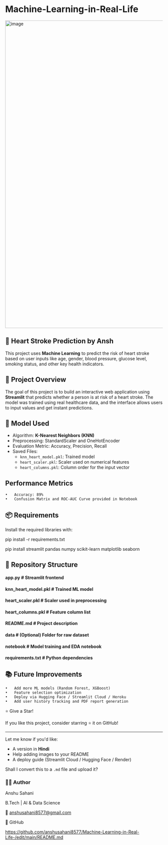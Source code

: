 # Machine-Learning-in-Real-Life

<img width="1814" height="982" alt="image" src="https://github.com/user-attachments/assets/a959a461-094f-434b-9a24-56d2681dd9c8" />

## 💖 Heart Stroke Prediction by Ansh

This project uses **Machine Learning** to predict the risk of heart stroke based on user inputs like age, gender, blood pressure, glucose level, smoking status, and other key health indicators.

## 📌 Project Overview

The goal of this project is to build an interactive web application using **Streamlit** that predicts whether a person is at risk of a heart stroke. The model was trained using real healthcare data, and the interface allows users to input values and get instant predictions.

## 🧠 Model Used

- Algorithm: **K-Nearest Neighbors (KNN)**
- Preprocessing: StandardScaler and OneHotEncoder
- Evaluation Metric: Accuracy, Precision, Recall
- Saved Files:
  - `knn_heart_model.pkl`: Trained model
  - `heart_scaler.pkl`: Scaler used on numerical features
  - `heart_columns.pkl`: Column order for the input vector
## Performance Metrics
	•	Accuracy: 89%
	•	Confusion Matrix and ROC-AUC Curve provided in Notebook

## 📦 Requirements

Install the required libraries with:

pip install -r requirements.txt

pip install streamlit pandas numpy scikit-learn matplotlib seaborn

## 📁 Repository Structure
#### app.py                     # Streamlit frontend
#### knn_heart_model.pkl        # Trained ML model
#### heart_scaler.pkl           # Scaler used in preprocessing
#### heart_columns.pkl          # Feature column list
#### README.md                  # Project description
#### data                       # (Optional) Folder for raw dataset
#### notebook                   # Model training and EDA notebook
#### requirements.txt           # Python dependencies

## 📚 Future Improvements
	•	Add more ML models (Random Forest, XGBoost)
	•	Feature selection optimization
	•	Deploy via Hugging Face / Streamlit Cloud / Heroku
	•	Add user history tracking and PDF report generation
 
⭐️ Give a Star!

If you like this project, consider starring ⭐ it on GitHub!

---
Let me know if you'd like:
- A version in **Hindi**
- Help adding images to your README
- A deploy guide (Streamlit Cloud / Hugging Face / Render)

Shall I convert this to a `.md` file and upload it?


### 🙋‍♂️ Author

Anshu Sahani

B.Tech | AI & Data Science

📧 anshusahani8577@gmail.com

📌 GitHub 

https://github.com/anshusahani8577/Machine-Learning-in-Real-Life-/edit/main/README.md 
